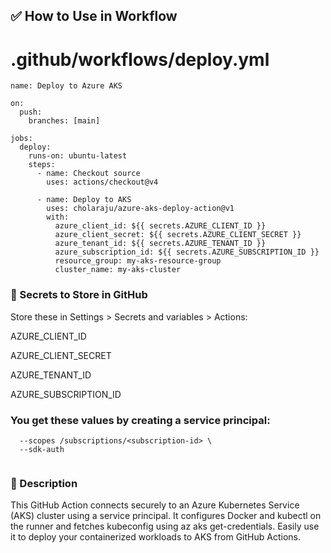## ✅  How to Use in Workflow

# .github/workflows/deploy.yml
```
name: Deploy to Azure AKS

on:
  push:
    branches: [main]

jobs:
  deploy:
    runs-on: ubuntu-latest
    steps:
      - name: Checkout source
        uses: actions/checkout@v4

      - name: Deploy to AKS
        uses: cholaraju/azure-aks-deploy-action@v1
        with:
          azure_client_id: ${{ secrets.AZURE_CLIENT_ID }}
          azure_client_secret: ${{ secrets.AZURE_CLIENT_SECRET }}
          azure_tenant_id: ${{ secrets.AZURE_TENANT_ID }}
          azure_subscription_id: ${{ secrets.AZURE_SUBSCRIPTION_ID }}
          resource_group: my-aks-resource-group
          cluster_name: my-aks-cluster
```


### 🔐 Secrets to Store in GitHub
Store these in Settings > Secrets and variables > Actions:

AZURE_CLIENT_ID

AZURE_CLIENT_SECRET

AZURE_TENANT_ID

AZURE_SUBSCRIPTION_ID

### You get these values by creating a service principal:


``` az ad sp create-for-rbac --name "github-action-sp" --role contributor \
  --scopes /subscriptions/<subscription-id> \
  --sdk-auth
  
  ```
### 📘  Description

This GitHub Action connects securely to an Azure Kubernetes Service (AKS) cluster using a service principal.
It configures Docker and kubectl on the runner and fetches kubeconfig using az aks get-credentials.
Easily use it to deploy your containerized workloads to AKS from GitHub Actions.






